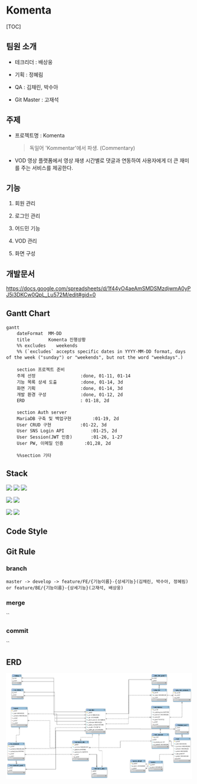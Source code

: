 # Komenta

[TOC]


## 팀원 소개

- 테크리더 : 배상웅

- 기획 : 정혜림

- QA : 김채린, 박수아

- Git Master : 고재석



## 주제

- 프로젝트명 : Komenta

  > 독일어 'Kommentar'에서 파생. (Commentary)

- VOD 영상 플랫폼에서 영상 재생 시간별로 댓글과 연동하여 사용자에게 더 큰 재미를 주는 서비스를 제공한다.



## 기능

1. 회원 관리

2. 로그인 관리

3. 어드민 기능

4. VOD 관리

5. 화면 구성



## 개발문서

https://docs.google.com/spreadsheets/d/1f44yO4aeAmSMDSMzdjwmA0yPJ5i3DKCw0QpL_Lu572M/edit#gid=0



## Gantt Chart

```mermaid
gantt
    dateFormat  MM-DD
    title       Komenta 진행상황
    %% excludes    weekends
    %% (`excludes` accepts specific dates in YYYY-MM-DD format, days of the week ("sunday") or "weekends", but not the word "weekdays".)

    section 프로젝트 준비
    주제 선정				  :done, 01-11, 01-14
    기능 목록 상세 도출			:done, 01-14, 3d
    화면 기획				  :done, 01-14, 3d
    개발 환경 구성             :done, 01-12, 2d
    ERD                     : 01-18, 2d

    section Auth server
    MariaDB 구축 및 백업구현     	 :01-19, 2d
    User CRUD 구현 		   :01-22, 3d
    User SNS Login API          :01-25, 2d
    User Session(JWT 인증)       :01-26, 1-27
    User PW, 이메일 인증        :01,28, 2d

    %%section 기타
```

## Stack

<img src="https://img.shields.io/badge/Spring-success?style=flat-square&logo=Spring&logoColor=white"/></a>
<img src="https://img.shields.io/badge/IntelliJ-9cf?style=flat-square&logo=intelliJ IDEA&logoColor=white"/></a>
<img src="https://img.shields.io/badge/Gradle-inactive?style=flat-square&logo=Gradle&logoColor=white"/></a>

<img src="https://img.shields.io/badge/Vue.js-green?style=flat-square&logo=Vue.js&logoColor=white"/></a>
<img src="https://img.shields.io/badge/VSCode-informational?style=flat-square&logo=Visual Studio Code&logoColor=white"/></a>

<img src="https://img.shields.io/badge/MariaDB-informational?style=flat-square&logo=MariaDB&logoColor=white"/></a>
<img src="https://img.shields.io/badge/Docker-informational?style=flat-square&logo=Docker&logoColor=white"/></a>


## Code Style



## Git Rule

### branch

`master -> develop -> feature/FE/{기능이름}-{상세기능}(김채린, 박수아, 정혜림) or feature/BE/{기능이름}-{상세기능}(고재석, 배상웅)`

### merge

``

### commit

``








## ERD


![image-erd](README.assets/image-erd.png)